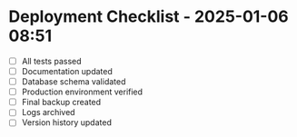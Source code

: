 # Deployment Checklist - 2025-01-06 08:51

- [ ] All tests passed
- [ ] Documentation updated
- [ ] Database schema validated
- [ ] Production environment verified
- [ ] Final backup created
- [ ] Logs archived
- [ ] Version history updated

